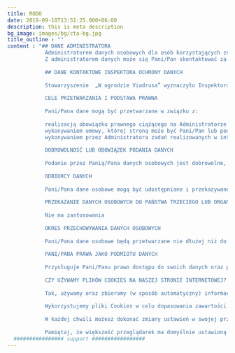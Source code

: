 ```yaml
---
title: RODO
date: 2019-09-10T13:51:25.000+06:00
description: this is meta description
bg_image: images/bg/cta-bg.jpg
title_outline : ""
content : "## DANE ADMINISTRATORA
            Administratorem danych osobowych dla osób korzystających ze strony internetowej www.wogrodzieviadrusa.pl jest Stowarzyszenie  „W ogrodzie Viadrusa” z siedzibą w Oldrzyszowicach 94, 49-340 Lewin Brzeski.
            Z administratorem danych może się Pani/Pan skontaktować za pośrednictwem e-mail:  lub w formie pisemnej na adres siedziby administratora.\
            
            ## DANE KONTAKTOWE INSPEKTORA OCHRONY DANYCH
                  
            Stowarzyszenie  „W ogrodzie Viadrusa” wyznaczyło Inspektora ochrony danych, z którym mogą się Państwo skontaktować poprzez adres mail wogrodzieviadrusa@gmail.com  lub pisemnie na adres siedziby Oldrzyszowice 94, 49-340 Lewin Brzeski w sprawach dotyczących przetwarzania danych osobowych oraz korzystania z realizacji praw związanych z przetwarzaniem danych osobowych.
                  
            CELE PRZETWARZANIA I PODSTAWA PRAWNA
    
            Pani/Pana dane mogą być przetwarzane w związku z: 
                  
            realizacją obowiązku prawnego ciążącego na Administratorze (Art.6 ust.1 lit. c RODO); 
            wykonywaniem umowy, której stroną może być Pani/Pan lub podjęciem działań na Pani /Pana żądanie,      przed zawarciem umowy (Art.6 ust.1 lit. b RODO); 
            wykonywaniem przez Administratora zadań realizowanych w interesie publicznym lub      sprawowania władzy publicznej powierzonej Administratorowi (Art.6 ust.1 lit. e RODO);
    
            DOBROWOLNOŚĆ LUB OBOWIĄZEK PODANIA DANYCH
            
            Podanie przez Panią/Pana danych osobowych jest dobrowolne, ale warunkuje możliwość podjęcia działań przez administratora danych, w sprawach o które Pani/Pan wnosi.
            
            ODBIORCY DANYCH
            
            Pani/Pana dane osobowe mogą być udostępniane i przekazywane firmie świadczącej usługi serwisowe strony internetowej na podstawie umowy powierzenia przetwarzania danych osobowych, jak również organom państwowym lub innym podmiotom uprawnionym na podstawie przepisów prawa, celem wykonania ciążących obowiązków.
            
            PRZEKAZANIE DANYCH OSOBOWYCH DO PAŃSTWA TRZECIEGO LUB ORGANIZACJI MIĘDZYNARODOWEJ
            
            Nie ma zastosowania
            
            OKRES PRZECHOWYWANIA DANYCH OSOBOWYCH
            
            Pani/Pana dane osobowe będą przetwarzane nie dłużej niż do końca roku kalendarzowego, w którym upływa najdłuższy możliwy na gruncie stosownych przepisów prawa okres przedawnienia potencjalnych roszczeń z tytułu odpowiedzialności prawnej.
            
            PANI/PANA PRAWA JAKO PODMIOTU DANYCH
            
            Przysługuje Pani/Panu prawo dostępu do swoich danych oraz prawo żądania ich sprostowania i usunięcia. Przysługuje Panu/Pani również prawo do cofnięcia zgody na przetwarzanie Pani/Pana danych osobowych w dowolnym momencie bez wpływu na zgodność z prawem przetwarzania, którego dokonano na podstawie zgody przed jej cofnięciem wycofania zgody na ich przetwarzanie. Przysługuje Pani/Panu także prawo wniesienia skargi do organu nadzorczego tj. do Prezesa Urzędu Ochrony Danych Osobowych, gdy uzna Pani/Pan, że dane osobowe, które Panią/Pana dotyczą są przetwarzane niezgodnie z RODO.				
            
            CZY UŻYWAMY PLIKÓW COOKIES NA NASZEJ STRONIE INTERNETOWEJ?
            
            Tak, używamy oraz zbieramy (w sposób automatyczny) informacje, które są w nich zawarte. Pliki Cookies są to pliki tekstowe, które są przechowywane na urządzeniu końcowym użytkownika strony internetowej i przeznaczone są one do korzystania ze stron internetowych. Zawierają one nazwę strony internetowej, swój niepowtarzalny numer oraz czas przechowywania na urządzeniu (źródło: www.wikipedia.pl).
            
            Wykorzystujemy pliki Cookies w celu dopasowania zawartości strony internetowej do preferencji użytkowników (np. celem dopasowania ustawień wyświetleń strony do systemu operacyjnego na urządzeniu). Stosujemy dwa rodzaje tych plików – sesyjne (tymczasowe, przechowywane do momentu opuszczenia strony internetowej) oraz stałe (przechowywane na Twoim urządzeniu do czasu ich usunięcia przez Ciebie)
            
            W każdej chwili możesz dokonać zmiany ustawień w swojej przeglądarce internetowej, aby zablokować obsługę plików Cookies lub za każdym razem uzyskiwać informację o ich umieszczeniu na Twoim urządzeniu. Inne opcje są dostępne po wejściu do ustawień przeglądarki internetowej.
            
            Pamiętaj, że większość przeglądarek ma domyślnie ustawioną opcję automatycznego zapisu plików Cookies. Pliki Cookies nie zostają nigdzie indziej przekazane."
  ################ support #################
---
```

